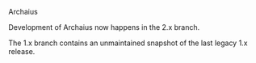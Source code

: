 Archaius

Development of Archaius now happens in the 2.x branch.

The 1.x branch contains an unmaintained snapshot of the last legacy 1.x release.
